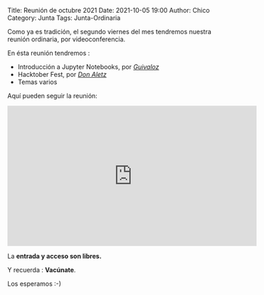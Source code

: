 Title: Reunión de octubre 2021
Date: 2021-10-05 19:00
Author: Chico
Category: Junta
Tags: Junta-Ordinaria

Como ya es tradición, el segundo viernes del mes tendremos nuestra reunión ordinaria, por videoconferencia.

En ésta reunión tendremos :

- Introducción a Jupyter Notebooks, por _[Guivaloz](https://twitter.com/guivaloz)_
- Hacktober Fest, por _[Don Aletz](https://twitter.com/DeathScytheH)_
- Temas varios

Aquí pueden seguir la reunión:

<iframe width="560" height="315" src="https://www.youtube.com/embed/YXfspZljphA" title="YouTube video player" frameborder="0" allow="accelerometer; autoplay; clipboard-write; encrypted-media; gyroscope; picture-in-picture" allowfullscreen></iframe>

La __entrada y acceso son libres.__

Y recuerda :  __Vacúnate__.

Los esperamos :-)
